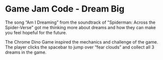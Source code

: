 # Game Jam Code - Dream Big

The song “Am I Dreaming” from the soundtrack of "Spiderman: Across the Spider-Verse" got me thinking more about dreams and how they can make you feel hopeful for the future. 

The Chrome Dino Game inspired the mechanics and challenge of the game.
The player clicks the spacebar to jump over “fear clouds” and collect all 3 dreams in the game.
